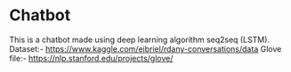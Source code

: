 # Chatbot
This is a chatbot made using deep learning algorithm seq2seq (LSTM).
Dataset:- https://www.kaggle.com/eibriel/rdany-conversations/data
Glove file:- https://nlp.stanford.edu/projects/glove/

